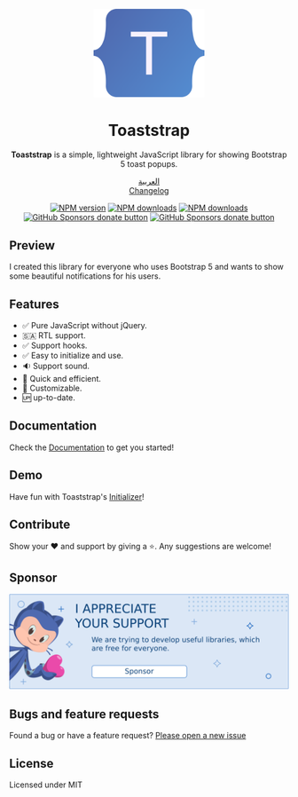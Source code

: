 
<p align="center">  
  <img width="200" src="./docs/logo.svg" alt="Toaststrap v1.1.0">  
</p>  

<h1 align="center">Toaststrap</h1>  

<div align="center">  

**Toaststrap** is a simple, lightweight JavaScript library for showing Bootstrap 5 toast popups.

[العربية](./README-ar.md)  
[Changelog](./CHANGELOG.md)


<!-- BADGES/ -->
<span class="badge-npmversion"><a href="https://npmjs.org/package/toaststrap" title="View this project on NPM"><img src="https://img.shields.io/npm/v/toaststrap.svg" alt="NPM version" /></a></span>
<span class="badge-npmdownloads"><a href="https://npmjs.org/package/toaststrap" title="View this project on NPM"><img src="https://img.shields.io/npm/dm/toaststrap.svg" alt="NPM downloads" /></a></span>
<span class="badge-npmdownloads"><a href="https://npmjs.org/package/toaststrap" title="View this project on NPM"><img src="https://img.shields.io/npm/dw/toaststrap.svg" alt="NPM downloads" /></a></span>
<br class="badge-separator" />
<span class="badge-githubsponsors"><a href="https://github.com/sponsors/nawafscript" title="Donate to this project using GitHub Sponsors"><img src="https://img.shields.io/badge/github-donate-blue.svg" alt="GitHub Sponsors donate button" /></a></span>
<span class="badge-githubsponsors"><a href="https://ko-fi.com/nawafinity" title="Donate to this project using GitHub Sponsors"><img src="https://img.shields.io/badge/Ko--fi-donate-%23ff69b4" alt="GitHub Sponsors donate button" /></a></span>
<!-- /BADGES -->
</div>


## Preview

I created this library for everyone who uses Bootstrap 5 and wants to show some beautiful notifications for his users.

## Features
- ✅ Pure JavaScript without jQuery.  
- 🇸🇦 RTL support.  
- ✅ Support hooks. 
- ✅ Easy to initialize and use.  
- 🔉 Support sound.  
- 🌈 Quick and efficient.  
- 🎨 Customizable.  
- 🆙 up-to-date.


## Documentation

Check the [Documentation](https://nawafscript.github.io/toaststrap/docs) to get you started!

## Demo

Have fun with Toaststrap's [Initializer](https://nawafscript.github.io/toaststrap/Initializer)!

## Contribute
Show your ❤️ and support by giving a ⭐. Any suggestions are welcome!



## Sponsor
<a href="https://ko-fi.com/nawafinity" target="_blank">  
    <img src="docs/sponsor.png" />  
</a>  


## Bugs and feature requests
Found a bug or have a feature request? [Please open a new issue](https://github.com/nawafscript/toaststrap/issues)

## License

Licensed under MIT